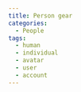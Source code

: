 ```yaml
---
title: Person gear
categories:
  - People
tags:
  - human
  - individual
  - avatar
  - user
  - account
---
```

